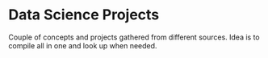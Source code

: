 # Data Science Projects

Couple of concepts and projects gathered from different sources. Idea is to compile all in one and look up when needed.
